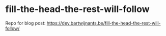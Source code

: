 # fill-the-head-the-rest-will-follow
Repo for blog post: https://dev.bartwijnants.be/fill-the-head-the-rest-will-follow/

